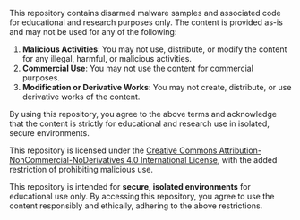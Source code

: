 This repository contains disarmed malware samples and associated code for educational and research purposes only. The content is provided as-is and may not be used for any of the following:

1. **Malicious Activities**: You may not use, distribute, or modify the content for any illegal, harmful, or malicious activities.
2. **Commercial Use**: You may not use the content for commercial purposes.
3. **Modification or Derivative Works**: You may not create, distribute, or use derivative works of the content.

By using this repository, you agree to the above terms and acknowledge that the content is strictly for educational and research use in isolated, secure environments.

This repository is licensed under the [Creative Commons Attribution-NonCommercial-NoDerivatives 4.0 International License](https://creativecommons.org/licenses/by-nc-nd/4.0/), with the added restriction of prohibiting malicious use. 


This repository is intended for **secure, isolated environments** for educational use only. By accessing this repository, you agree to use the content responsibly and ethically, adhering to the above restrictions.


